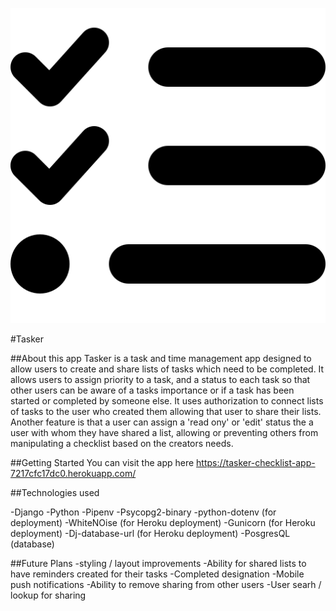 ![Tasker Logo](/tasker_main_app/static/images/favicon.png)

#Tasker

##About this app Tasker is a task and time management app designed to allow users to create and share lists of tasks which need to be completed. It allows users to assign priority to a task, and a status to each task so that other users can be aware of a tasks importance or if a task has been started or completed by someone else. It uses authorization to connect lists of tasks to the user who created them allowing that user to share their lists. Another feature is that a user can assign a 'read ony' or 'edit' status the a user with whom they have shared a list, allowing or preventing others from manipulating a checklist based on the creators needs.

##Getting Started You can visit the app here https://tasker-checklist-app-7217cfc17dc0.herokuapp.com/

##Technologies used

-Django 
-Python 
-Pipenv 
-Psycopg2-binary 
-python-dotenv (for deployment) 
-WhiteNOise (for Heroku deployment) 
-Gunicorn (for Heroku deployment) 
-Dj-database-url (for Heroku deployment) 
-PosgresQL (database)

##Future Plans 
-styling / layout improvements 
-Ability for shared lists to have reminders created for their tasks 
-Completed designation 
-Mobile push notifications
-Ability to remove sharing from other users
-User searh / lookup for sharing

